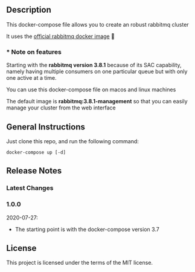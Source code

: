 ## Description

This docker-compose file allows you to create an robust rabbitmq cluster

It uses the [official rabbitmq docker image](https://hub.docker.com/_/rabbitmq?tab=description) :rocket:


### * Note on features

Starting with the **rabbitmq version 3.8.1** because of its SAC capability, namely having multiple consumers on one particular queue but with only one active at a time.

You can use this docker-compose file on macos and linux machines

The default image is **rabbitmq:3.8.1-management** so that you can easily manage your cluster from the web interface

## General Instructions

Just clone this repo, and run the following command:

```
docker-compose up [-d]
```



## Release Notes

### Latest Changes

### 1.0.0

2020-07-27:

* The starting point is with the docker-compose version 3.7

## License

This project is licensed under the terms of the MIT license.
